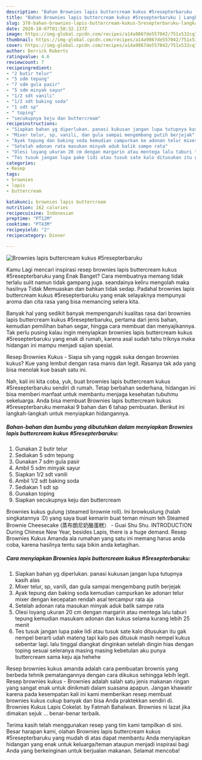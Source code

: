 ```yaml
---
description: "Bahan Brownies lapis buttercream kukus #5resepterbaruku | Langkah Membuat Brownies lapis buttercream kukus #5resepterbaruku Yang Bikin Ngiler"
title: "Bahan Brownies lapis buttercream kukus #5resepterbaruku | Langkah Membuat Brownies lapis buttercream kukus #5resepterbaruku Yang Bikin Ngiler"
slug: 378-bahan-brownies-lapis-buttercream-kukus-5resepterbaruku-langkah-membuat-brownies-lapis-buttercream-kukus-5resepterbaruku-yang-bikin-ngiler
date: 2020-10-07T01:58:32.137Z
image: https://img-global.cpcdn.com/recipes/a14a9867de557042/751x532cq70/brownies-lapis-buttercream-kukus-5resepterbaruku-foto-resep-utama.jpg
thumbnail: https://img-global.cpcdn.com/recipes/a14a9867de557042/751x532cq70/brownies-lapis-buttercream-kukus-5resepterbaruku-foto-resep-utama.jpg
cover: https://img-global.cpcdn.com/recipes/a14a9867de557042/751x532cq70/brownies-lapis-buttercream-kukus-5resepterbaruku-foto-resep-utama.jpg
author: Derrick Roberts
ratingvalue: 4.6
reviewcount: 7
recipeingredient:
- "2 butir telur"
- "5 sdm tepung"
- "7 sdm gula pasir"
- "5 sdm minyak sayur"
- "1/2 sdt vanili"
- "1/2 sdt baking soda"
- "1 sdt sp"
- " toping"
- "secukupnya keju dan buttercream"
recipeinstructions:
- "Siapkan bahan yg diperlukan. panasi kukusan jangan lupa tutupnya kasih alas"
- "Mixer telur, sp, vanili, dan gula sampai mengembang putih berjejak"
- "Ayak tepung dan baking soda kemudian campurkan ke adonan telur mixer dengan kecepatan rendah asal tercampur rata aja"
- "Setelah adonan rata masukan minyak aduk balik sampe rata"
- "Olesi loyang ukuran 20 cm dengan margarin atau mentega lalu taburi tepung kemudian masukam adonan dan kukus selama kurang lebih 25 menit"
- "Tes tusuk jangan lupa pake lidi atau tusuk sate kalo ditusukan itu gak nempel berarti udah mateng tapi kalo pas ditusuk masih nempel kukus sebentar lagi. lalu tinggal diangkat dinginkan setelah dingin hias dengan toping sesuai seleranya masing masing kebetulan aku punya buttercream sama keju aja hehehe"
categories:
- Resep
tags:
- brownies
- lapis
- buttercream

katakunci: brownies lapis buttercream 
nutrition: 162 calories
recipecuisine: Indonesian
preptime: "PT12M"
cooktime: "PT43M"
recipeyield: "2"
recipecategory: Dinner

---
```



![Brownies lapis buttercream kukus #5resepterbaruku](https://img-global.cpcdn.com/recipes/a14a9867de557042/751x532cq70/brownies-lapis-buttercream-kukus-5resepterbaruku-foto-resep-utama.jpg)

Kamu Lagi mencari inspirasi resep brownies lapis buttercream kukus #5resepterbaruku yang Enak Banget? Cara membuatnya memang tidak terlalu sulit namun tidak gampang juga. seandainya keliru mengolah maka hasilnya Tidak Memuaskan dan bahkan tidak sedap. Padahal brownies lapis buttercream kukus #5resepterbaruku yang enak selayaknya mempunyai aroma dan cita rasa yang bisa memancing selera kita.

Banyak hal yang sedikit banyak mempengaruhi kualitas rasa dari brownies lapis buttercream kukus #5resepterbaruku, pertama dari jenis bahan, kemudian pemilihan bahan segar, hingga cara membuat dan menyajikannya. Tak perlu pusing kalau ingin menyiapkan brownies lapis buttercream kukus #5resepterbaruku yang enak di rumah, karena asal sudah tahu triknya maka hidangan ini mampu menjadi sajian spesial.

Resep Brownies Kukus - Siapa sih yang nggak suka dengan brownies kukus? Kue yang lembut dengan rasa manis dan legit. Rasanya tak ada yang bisa menolak kue basah satu ini.


Nah, kali ini kita coba, yuk, buat brownies lapis buttercream kukus #5resepterbaruku sendiri di rumah. Tetap berbahan sederhana, hidangan ini bisa memberi manfaat untuk membantu menjaga kesehatan tubuhmu sekeluarga. Anda bisa membuat Brownies lapis buttercream kukus #5resepterbaruku memakai 9 bahan dan 6 tahap pembuatan. Berikut ini langkah-langkah untuk menyiapkan hidangannya.

<!--inarticleads1-->

##### Bahan-bahan dan bumbu yang dibutuhkan dalam menyiapkan Brownies lapis buttercream kukus #5resepterbaruku:

1. Gunakan 2 butir telur
1. Sediakan 5 sdm tepung
1. Gunakan 7 sdm gula pasir
1. Ambil 5 sdm minyak sayur
1. Siapkan 1/2 sdt vanili
1. Ambil 1/2 sdt baking soda
1. Sediakan 1 sdt sp
1. Gunakan  toping
1. Siapkan secukupnya keju dan buttercream


Brownies kukus gulung (steamed brownie roll). Ini browkuslung (halah singkatannya :D) yang saya buat kemarin buat teman minum teh Steamed Brownie Cheesecake (蒸布朗尼奶酪蛋糕） - Guai Shu Shu. INTRODUCTION During Chinese New Year, besides Lapis, there is a huge demand. Resep Brownies Kukus Amanda ala rumahan yang satu ini memang harus anda coba, karena hasilnya tentu saja bikin anda ketagihan. 

<!--inarticleads2-->

##### Cara menyiapkan Brownies lapis buttercream kukus #5resepterbaruku:

1. Siapkan bahan yg diperlukan. panasi kukusan jangan lupa tutupnya kasih alas
1. Mixer telur, sp, vanili, dan gula sampai mengembang putih berjejak
1. Ayak tepung dan baking soda kemudian campurkan ke adonan telur mixer dengan kecepatan rendah asal tercampur rata aja
1. Setelah adonan rata masukan minyak aduk balik sampe rata
1. Olesi loyang ukuran 20 cm dengan margarin atau mentega lalu taburi tepung kemudian masukam adonan dan kukus selama kurang lebih 25 menit
1. Tes tusuk jangan lupa pake lidi atau tusuk sate kalo ditusukan itu gak nempel berarti udah mateng tapi kalo pas ditusuk masih nempel kukus sebentar lagi. lalu tinggal diangkat dinginkan setelah dingin hias dengan toping sesuai seleranya masing masing kebetulan aku punya buttercream sama keju aja hehehe


Resep brownies kukus amanda adalah cara pembuatan brownis yang berbeda tehnik pematangannya dengan cara dikukus sehingga lebih legit. Resep brownies kukus - Brownies adalah salah satu jenis makanan ringan yang sangat enak untuk dinikmati dalam suasana apapun. Jangan khawatir karena pada kesempatan kali ini kami memberikan resep membuat brownies kukus cukup banyak dan bisa Anda praktekkan sendiri di. Brownies Kukus Lapis Cokelat. by Fatmah Bahalwan. Brownies ni lazat jika dimakan sejuk … benar-benar terbaik. 

Terima kasih telah menggunakan resep yang tim kami tampilkan di sini. Besar harapan kami, olahan Brownies lapis buttercream kukus #5resepterbaruku yang mudah di atas dapat membantu Anda menyiapkan hidangan yang enak untuk keluarga/teman ataupun menjadi inspirasi bagi Anda yang berkeinginan untuk berjualan makanan. Selamat mencoba!
